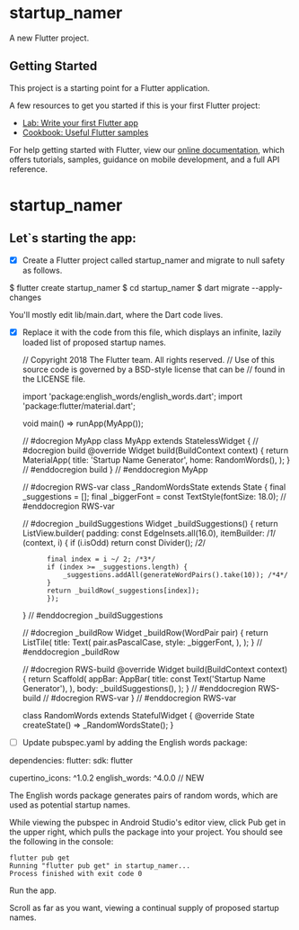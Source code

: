 # startup_namer

A new Flutter project.

## Getting Started

This project is a starting point for a Flutter application.

A few resources to get you started if this is your first Flutter project:

- [Lab: Write your first Flutter app](https://flutter.dev/docs/get-started/codelab)
- [Cookbook: Useful Flutter samples](https://flutter.dev/docs/cookbook)

For help getting started with Flutter, view our
[online documentation](https://flutter.dev/docs), which offers tutorials,
samples, guidance on mobile development, and a full API reference.
# startup_namer


## Let`s starting the app:

- [x] Create a Flutter project called startup_namer and migrate to null safety as follows.


$ flutter create startup_namer
$ cd startup_namer
$ dart migrate --apply-changes

You'll mostly edit lib/main.dart, where the Dart code lives.

- [X] Replace it with the code from this file, which displays an infinite, lazily loaded list of proposed startup names.

    // Copyright 2018 The Flutter team. All rights reserved.
    // Use of this source code is governed by a BSD-style license that can be
    // found in the LICENSE file.

    import 'package:english_words/english_words.dart';
    import 'package:flutter/material.dart';

    void main() => runApp(MyApp());

    // #docregion MyApp
    class MyApp extends StatelessWidget {
    // #docregion build
    @override
    Widget build(BuildContext context) {
        return MaterialApp(
        title: 'Startup Name Generator',
        home: RandomWords(),
        );
    }
    // #enddocregion build
    }
    // #enddocregion MyApp

    // #docregion RWS-var
    class _RandomWordsState extends State<RandomWords> {
    final _suggestions = <WordPair>[];
    final _biggerFont = const TextStyle(fontSize: 18.0);
    // #enddocregion RWS-var

    // #docregion _buildSuggestions
    Widget _buildSuggestions() {
        return ListView.builder(
            padding: const EdgeInsets.all(16.0),
            itemBuilder: /*1*/ (context, i) {
            if (i.isOdd) return const Divider(); /*2*/

            final index = i ~/ 2; /*3*/
            if (index >= _suggestions.length) {
                _suggestions.addAll(generateWordPairs().take(10)); /*4*/
            }
            return _buildRow(_suggestions[index]);
            });
    }
    // #enddocregion _buildSuggestions

    // #docregion _buildRow
    Widget _buildRow(WordPair pair) {
        return ListTile(
        title: Text(
            pair.asPascalCase,
            style: _biggerFont,
        ),
        );
    }
    // #enddocregion _buildRow

    // #docregion RWS-build
    @override
    Widget build(BuildContext context) {
        return Scaffold(
        appBar: AppBar(
            title: const Text('Startup Name Generator'),
        ),
        body: _buildSuggestions(),
        );
    }
    // #enddocregion RWS-build
    // #docregion RWS-var
    }
    // #enddocregion RWS-var

    class RandomWords extends StatefulWidget {
    @override
    State<RandomWords> createState() => _RandomWordsState();
    }

- [ ] Update pubspec.yaml by adding the English words package:


dependencies:
  flutter:
    sdk: flutter

  cupertino_icons: ^1.0.2
  english_words: ^4.0.0      // NEW

The English words package generates pairs of random words, which are used as potential startup names.

While viewing the pubspec in Android Studio's editor view, click Pub get in the upper right, which pulls the package into your project. You should see the following in the console:


    flutter pub get
    Running "flutter pub get" in startup_namer...
    Process finished with exit code 0
    
Run the app.

Scroll as far as you want, viewing a continual supply of proposed startup names.
